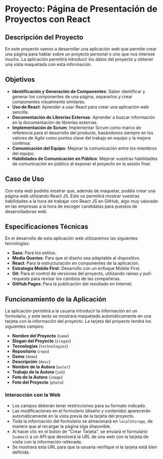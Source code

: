 # Proyecto: Página de Presentación de Proyectos con React

## Descripción del Proyecto

En este proyecto vamos a desarrollar una aplicación web que permite crear una página para hablar sobre un proyecto personal o uno que nos interese mucho. La aplicación permitirá introducir los datos del proyecto y obtener una vista maquetada con esta información.

## Objetivos

- **Identificación y Generación de Componentes**: Saber identificar y generar los componentes de una página, separarlos y crear componentes visualmente similares.
- **Uso de React**: Aprender a usar React para crear una aplicación web sencilla.
- **Documentación de Librerías Externas**: Aprender a buscar información en la documentación de librerías externas.
- **Implementación de Scrum**: Implementar Scrum como marco de referencia para el desarrollo del producto, basándonos siempre en los valores de Agile como puntos clave del trabajo en equipo y la mejora continua.
- **Comunicación del Equipo**: Mejorar la comunicación entre los miembros del equipo.
- **Habilidades de Comunicación en Público**: Mejorar vuestras habilidades de comunicación en público al exponer el proyecto en la sesión final.

## Caso de Uso

Con esta web podréis mostrar que, además de maquetar, podéis crear una página web utilizando React JS. Esto os permitirá mostrar vuestras habilidades a la hora de trabajar con React JS en GitHub, algo muy valorado en las empresas a la hora de escoger candidatas para puestos de desarrolladoras web.

## Especificaciones Técnicas

En el desarrollo de esta aplicación web utilizaremos las siguientes tecnologías:

- **Sass**: Para los estilos.
- **Media Queries**: Para que el diseño sea adaptable al dispositivo.
- **React**: Para la estructuración en componentes de la aplicación.
- **Estrategia Mobile First**: Desarrollo con un enfoque Mobile First.
- **Git**: Para el control de versiones del proyecto, utilizando ramas y pull-requests para revisar los cambios de las compañeras.
- **GitHub Pages**: Para la publicación del resultado en Internet.

## Funcionamiento de la Aplicación

La aplicación permitirá a la usuaria introducir la información en un formulario, y este texto se mostrará maquetado automáticamente en una tarjeta con la información del proyecto. La tarjeta del proyecto tendrá los siguientes campos:

- **Nombre del Proyecto** (`name`)
- **Slogan del Proyecto** (`slogan`)
- **Tecnologías** (`technologies`)
- **Repositorio** (`repo`)
- **Demo** (`demo`)
- **Descripción** (`desc`)
- **Nombre de la Autora** (`autor`)
- **Trabajo de la Autora** (`job`)
- **Foto de la Autora** (`image`)
- **Foto del Proyecto** (`photo`)

### Interacción con la Web

- Los campos deberán tener restricciones para su formato indicado.
- Las modificaciones en el formulario (diseño y contenido) aparecerán automáticamente en la vista previa de la tarjeta del proyecto.
- Toda la información del formulario se almacenará en `localStorage`, de manera que al recargar la página siga disponible.
- Al hacer clic en el botón de "Crear Tarjeta", se enviará el formulario (`submit`) a un API que devolverá la URL de una web con la tarjeta de visita con la información rellenada.
- Se mostrará esta URL para que la usuaria verifique si la tarjeta está bien definida.

